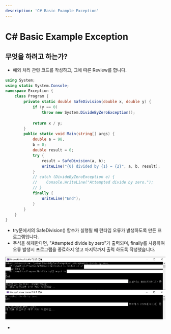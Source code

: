 ```yaml
---
description: 'C# Basic Example Exception'
---
```


# C\# Basic Example Exception

## 무엇을 하려고 하는가?

* 예외 처리 관련 코드를 작성하고, 그에 따른 Review를 합니다.

```csharp
using System;
using static System.Console;
namespace Exception {
    class Program {
        private static double SafeDivision(double x, double y) {
            if (y == 0) 
                throw new System.DivideByZeroException();
            
            return x / y;
        }
        public static void Main(string[] args) {
            double a = 98,
            b = 0;
            double result = 0;
            try {
                result = SafeDivision(a, b);
                WriteLine("{0} divided by {1} = {2}", a, b, result);
            }
            // catch (DivideByZeroException e) {
            //    Console.WriteLine("Attempted divide by zero.");
            // } 
            finally {
                WriteLine("End");
            }
        }
    }
}
```

* try문에서의 SafeDivision\(\) 함수가 실행될 때 런타임 오류가 발생하도록 만든 프로그램입니다.
* 주석을 해제한다면, "Attempted divide by zero"가 출력되며, finally를 사용하여 오류 발생시 프로그램을 종료하지 않고 마지막까지 출력 하도록 작성했습니다.

![System.DivideByZeroException &#xC624;&#xB958; catch &#xC804;\(&#xC704;\) / &#xD6C4;\(&#xC544;&#xB798;\)](../../../../.gitbook/assets/image%20%28208%29.png)

* 


